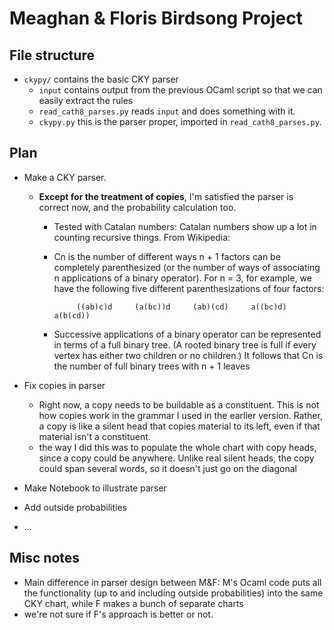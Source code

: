 # Meaghan & Floris Birdsong Project


## File structure
* `ckypy/` contains the basic CKY parser
	* `input` contains output from the previous OCaml script so that we can easily extract the rules
	* `read_cath8_parses.py` reads `input` and does something with it.
	* `ckypy.py` this is the parser proper, imported in `read_cath8_parses.py`.
  


## Plan
* Make a CKY parser.
  * **Except for the treatment of copies**, I'm satisfied the parser is correct now, and the probability calculation too. 
    * Tested with Catalan numbers:
Catalan numbers show up a lot in counting recursive things. From Wikipedia:

	- Cn is the number of different ways n + 1 factors can be completely parenthesized (or the number of ways of associating n applications of a binary operator). For n = 3, for example, we have the following five different parenthesizations of four factors:

			   ((ab)c)d     (a(bc))d     (ab)(cd)     a((bc)d)     a(b(cd))


	- Successive applications of a binary operator can be represented in terms of a full binary tree. (A rooted binary tree is full if every vertex has either two children or no children.) It follows that Cn is the number of full binary trees with n + 1 leaves

* Fix copies in parser
	* Right now, a copy needs to be buildable as a constituent. This is not how copies work in the grammar I used in the earlier version. Rather, a copy is like a silent head that copies material to its left, even if that material isn't a constituent.
	* the way I did this was to populate the whole chart with copy heads, since a copy could be anywhere. Unlike real silent heads, the copy could span several words, so it doesn't just go on the diagonal
* Make Notebook to illustrate parser
* Add outside probabilities
* ...


## Misc notes

* Main difference in parser design between M&F: M's Ocaml code puts all the functionality (up to and including outside probabilities) into the same CKY chart, while F makes a bunch of separate charts
* we're not sure if F's approach is better or not.
